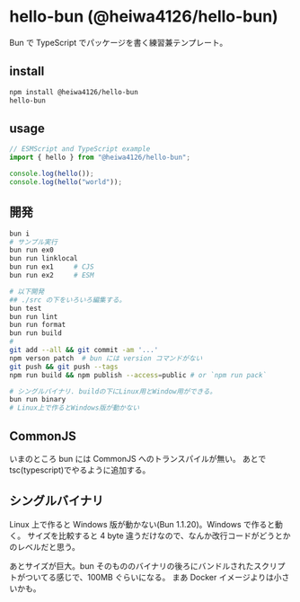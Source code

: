 # hello-bun (@heiwa4126/hello-bun)

Bun で TypeScript でパッケージを書く練習兼テンプレート。

## install

```sh
npm install @heiwa4126/hello-bun
hello-bun
```

## usage

```javascript
// ESMScript and TypeScript example
import { hello } from "@heiwa4126/hello-bun";

console.log(hello());
console.log(hello("world"));
```

## 開発

```sh
bun i
# サンプル実行
bun run ex0
bun run linklocal
bun run ex1     # CJS
bun run ex2     # ESM

# 以下開発
## ./src の下をいろいろ編集する。
bun test
bun run lint
bun run format
bun run build
#
git add --all && git commit -am '...'
npm verson patch  # bun には version コマンドがない
git push && git push --tags
npm run build && npm publish --access=public # or `npm run pack`

# シングルバイナリ. buildの下にLinux用とWindow用ができる。
bun run binary
# Linux上で作るとWindows版が動かない
```

## CommonJS

いまのところ bun には CommonJS へのトランスパイルが無い。
あとで tsc(typescript)でやるように追加する。

## シングルバイナリ

Linux 上で作ると Windows 版が動かない(Bun 1.1.20)。Windows で作ると動く。
サイズを比較すると 4 byte 違うだけなので、なんか改行コードがどうとかのレベルだと思う。

あとサイズが巨大。bun そのもののバイナリの後ろにバンドルされたスクリプトがついてる感じで、100MB ぐらいになる。
まあ Docker イメージよりは小さいかも。
